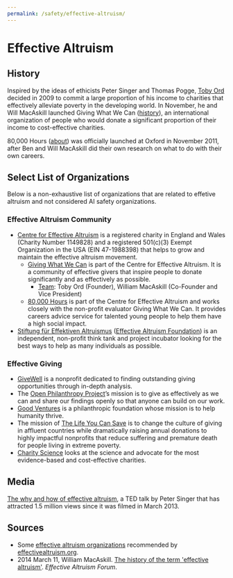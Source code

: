 ```yaml
---
permalink: /safety/effective-altruism/
---
```

# Effective Altruism

## History

Inspired by the ideas of ethicists Peter Singer and Thomas Pogge, [Toby Ord](http://www.tobyord.com/) decided in 2009 to commit a large proportion of his income to charities that effectively alleviate poverty in the developing world. In November, he and Will MacAskill launched Giving What We Can ([history](https://www.givingwhatwecan.org/about-us/history/)), an international organization of people who would donate a significant proportion of their income to cost-effective charities.

80,000 Hours ([about](https://80000hours.org/about/)) was officially launched at Oxford in November 2011, after Ben and Will MacAskill did their own research on what to do with their own careers.

## Select List of Organizations

Below is a non-exhaustive list of organizations that are related to effetive altruism and not considered AI safety organizations.

### Effective Altruism Community

* [Centre for Effective Altruism](https://www.centreforeffectivealtruism.org/) is a registered charity in England and Wales (Charity Number 1149828) and a registered 501(c)(3) Exempt Organization in the USA (EIN 47-1988398) that helps to grow and maintain the effective altruism movement.
  * [Giving What We Can](https://www.givingwhatwecan.org/) is part of the Centre for Effective Altruism. It is a community of effective givers that inspire people to donate significantly and as effectively as possible.
    * [Team](https://www.givingwhatwecan.org/about-us/team/): Toby Ord (Founder), William MacAskill (Co-Founder and Vice President)
  * [80,000 Hours](https://80000hours.org/) is part of the Centre for Effective Altruism and works closely with the non-profit evaluator Giving What We Can. It provides careers advice service for talented young people to help them have a high social impact.
* [Stiftung für Effektiven Altruismus](https://ea-stiftung.org/) ([Effective Altruism Foundation](https://ea-foundation.org/)) is an independent, non-profit think tank and project incubator looking for the best ways to help as many individuals as possible.

### Effective Giving

* [GiveWell](http://www.givewell.org/) is a nonprofit dedicated to finding outstanding giving opportunities through in-depth analysis.
* The [Open Philanthropy Project](http://www.openphilanthropy.org/)’s mission is to give as effectively as we can and share our findings openly so that anyone can build on our work.
* [Good Ventures](http://www.goodventures.org/) is a philanthropic foundation whose mission is to help humanity thrive.
* The mission of [The Life You Can Save](https://www.thelifeyoucansave.org/) is to change the culture of giving in affluent countries while dramatically raising annual donations to highly impactful nonprofits that reduce suffering and premature death for people living in extreme poverty.
* [Charity Science](http://www.charityscience.com/) looks at the science and advocate for the most evidence-based and cost-effective charities.

## Media

[The why and how of effective altruism](https://www.ted.com/talks/peter_singer_the_why_and_how_of_effective_altruism), a TED talk by Peter Singer that has attracted 1.5 million views since it was filmed in March 2013.

## Sources

* Some [effective altruism organizations](https://www.effectivealtruism.org/get-involved/) recommended by [effectivealtruism.org](https://www.effectivealtruism.org/).
* 2014 March 11, William MacAskill. [The history of the term 'effective altruism'](http://effective-altruism.com/ea/5w/the_history_of_the_term_effective_altruism/). *Effective Altruism Forum*.
